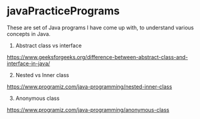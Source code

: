 # javaPracticePrograms
 
These are set of Java programs I have come up with, to understand various concepts in Java.

1. Abstract class vs interface

https://www.geeksforgeeks.org/difference-between-abstract-class-and-interface-in-java/

2. Nested vs Inner class

https://www.programiz.com/java-programming/nested-inner-class

3. Anonymous class

https://www.programiz.com/java-programming/anonymous-class

